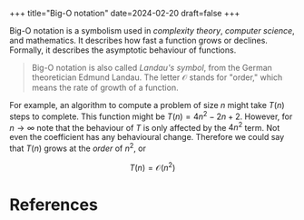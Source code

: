 +++
title="Big-O notation"
date=2024-02-20
draft=false
+++

Big-O notation is a symbolism used in _complexity theory_, _computer science_, and mathematics.
It describes how fast a function grows or declines.
Formally, it describes the asymptotic behaviour of functions.

> Big-O notation is also called _Landau's symbol_, from the German theoretician Edmund Landau.
> The letter $\mathcal{O}$ stands for "order," which means the rate of growth of a function.

For example, an algorithm to compute a problem of size $n$ might take $T(n)$ steps to complete.
This function might be $T(n) = 4n^2 - 2n + 2$.
However, for $n\to\infty$ note that the behaviour of $T$ is only affected by the $4n^2$ term.
Not even the coefficient has any behavioural change.
Therefore we could say that $T(n)$ grows at the _order_ of $n^2$, or

$$T(n) = \mathcal{O}(n^2)$$

# References

[^Mit16.070]: Kristina Lundqvist, _16.070 Introduction to Computers & Programming_, Published 2003, [[Online]](https://web.mit.edu/16.070/www/lecture/big_o.pdf)
